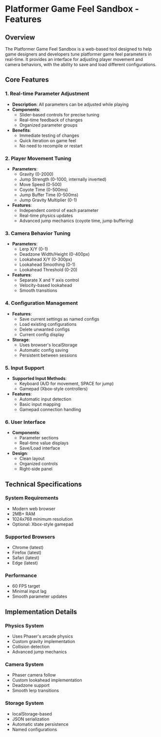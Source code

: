 # Platformer Game Feel Sandbox - Features

## Overview

The Platformer Game Feel Sandbox is a web-based tool designed to help game designers and developers tune platformer game feel parameters in real-time. It provides an interface for adjusting player movement and camera behaviors, with the ability to save and load different configurations.

## Core Features

### 1. Real-time Parameter Adjustment
- **Description**: All parameters can be adjusted while playing
- **Components**:
  - Slider-based controls for precise tuning
  - Real-time feedback of changes
  - Organized parameter groups
- **Benefits**:
  - Immediate testing of changes
  - Quick iteration on game feel
  - No need to recompile or restart

### 2. Player Movement Tuning
- **Parameters**:
  - Gravity (0-2000)
  - Jump Strength (0-1000, internally inverted)
  - Move Speed (0-500)
  - Coyote Time (0-500ms)
  - Jump Buffer Time (0-500ms)
  - Jump Gravity Multiplier (0-1)
- **Features**:
  - Independent control of each parameter
  - Real-time physics updates
  - Advanced jump mechanics (coyote time, jump buffering)

### 3. Camera Behavior Tuning
- **Parameters**:
  - Lerp X/Y (0-1)
  - Deadzone Width/Height (0-400px)
  - Lookahead X/Y (0-300px)
  - Lookahead Smoothing (0-1)
  - Lookahead Threshold (0-20)
- **Features**:
  - Separate X and Y axis control
  - Velocity-based lookahead
  - Smooth transitions

### 4. Configuration Management
- **Features**:
  - Save current settings as named configs
  - Load existing configurations
  - Delete unwanted configs
  - Current config display
- **Storage**:
  - Uses browser's localStorage
  - Automatic config saving
  - Persistent between sessions

### 5. Input Support
- **Supported Input Methods**:
  - Keyboard (A/D for movement, SPACE for jump)
  - Gamepad (Xbox-style controllers)
- **Features**:
  - Automatic input detection
  - Basic input mapping
  - Gamepad connection handling

### 6. User Interface
- **Components**:
  - Parameter sections
  - Real-time value displays
  - Save/Load interface
- **Design**:
  - Clean layout
  - Organized controls
  - Right-side panel

## Technical Specifications

### System Requirements
- Modern web browser
- 2MB+ RAM
- 1024x768 minimum resolution
- Optional: Xbox-style gamepad

### Supported Browsers
- Chrome (latest)
- Firefox (latest)
- Safari (latest)
- Edge (latest)

### Performance
- 60 FPS target
- Minimal input lag
- Smooth parameter updates

## Implementation Details

### Physics System
- Uses Phaser's arcade physics
- Custom gravity implementation
- Collision detection
- Advanced jump mechanics

### Camera System
- Phaser camera follow
- Custom lookahead implementation
- Deadzone support
- Smooth lerp transitions

### Storage System
- localStorage-based
- JSON serialization
- Automatic state persistence
- Named configurations 